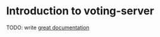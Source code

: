 # Introduction to voting-server

TODO: write [great documentation](http://jacobian.org/writing/what-to-write/)
